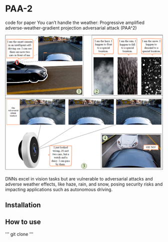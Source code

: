 # PAA-2
code for paper You can’t handle the weather: Progressive amplified adverse-weather-gradient projection adversarial attack (PAA^2)

![DNNs excel in vision tasks but are vulnerable to adversarial attacks and adverse weather effects, like haze, rain, and snow, posing security risks and impacting applications such as autonomous driving.](third_party/fig1.png)

DNNs excel in vision tasks but are vulnerable to adversarial attacks and adverse weather effects, like haze, rain, and snow, posing security risks and impacting applications such as autonomous driving.

## Installation



## How to use

'''
git clone 
'''